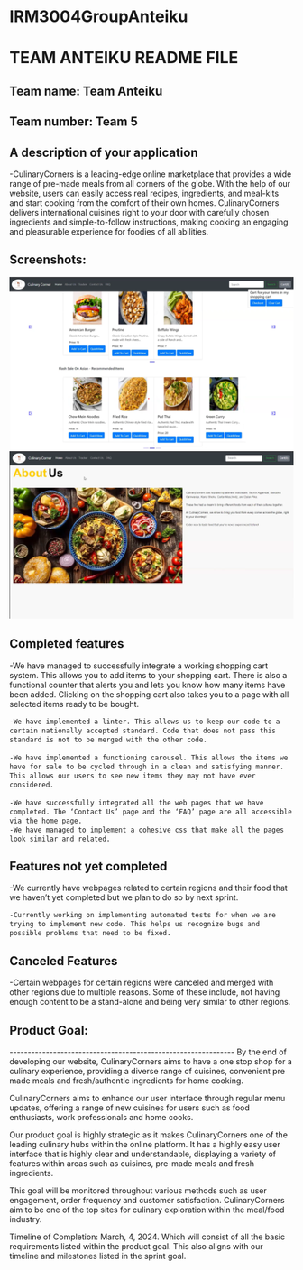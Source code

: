 # IRM3004GroupAnteiku

# TEAM ANTEIKU README FILE

<h2>Team name: Team Anteiku</h2>
<h2>Team number: Team 5</h2>

<h2>A description of your application</h2>

-CulinaryCorners is a leading-edge online marketplace that provides a wide range of pre-made meals from all corners of the globe. With the help of our website, users can easily access real recipes, ingredients, and meal-kits and start cooking from the comfort of their own homes. CulinaryCorners delivers international cuisines right to your door with carefully chosen ingredients and simple-to-follow instructions, making cooking an engaging and pleasurable experience for foodies of all abilities.

<h2>Screenshots:</h2>
<p>
    <img src="culinary_corner/shop/static/shop/readme_screenshot1.png">
	<img src="culinary_corner/shop/static/shop/readme_screenshot2.png">
</p>

<h2>Completed features</h2>
	-We have managed to successfully integrate a working shopping cart system. This allows you to add items to your shopping cart. There is also a functional counter that alerts you and lets you know how many items have been added. Clicking on the shopping cart also takes you to a page with all selected items ready to be bought.

	-We have implemented a linter. This allows us to keep our code to a certain nationally accepted standard. Code that does not pass this standard is not to be merged with the other code.

	-We have implemented a functioning carousel. This allows the items we have for sale to be cycled through in a clean and satisfying manner. This allows our users to see new items they may not have ever considered.

	-We have successfully integrated all the web pages that we have completed. The ‘Contact Us’ page and the ‘FAQ’ page are all accessible via the home page.
	-We have managed to implement a cohesive css that make all the pages look similar and related.

<h2>Features not yet completed</h2>
	-We currently have webpages related to certain regions and their food that we haven’t yet completed but we plan to do so by next sprint.

	-Currently working on implementing automated tests for when we are trying to implement new code. This helps us recognize bugs and possible problems that need to be fixed.

<h2>Canceled Features </h2>
	-Certain webpages for certain regions were canceled and merged with other regions due to multiple reasons. Some of these include, not having enough content to be a stand-alone and being very similar to other regions.

<h2>Product Goal:</h2>
--------------------------------------------------------------
By the end of developing our website, CulinaryCorners aims to have a one stop shop for a culinary experience, providing a diverse range of cuisines, convenient pre made meals and fresh/authentic ingredients for home cooking.

CulinaryCorners aims to enhance our user interface through regular menu updates, offering a range of new cuisines for users such as food enthusiasts, work professionals and home cooks.

Our product goal is highly strategic as it makes CulinaryCorners one of the leading culinary hubs within the online platform. It has a highly easy user interface that is highly clear and understandable, displaying a variety of features within areas such as cuisines, pre-made meals and fresh ingredients.

This goal will be monitored throughout various methods such as user engagement, order frequency and customer satisfaction. CulinaryCorners aim to be one of the top sites for culinary exploration within the meal/food industry.

Timeline of Completion: March, 4, 2024. Which will consist of all the basic requirements listed within the product goal. This also aligns with our timeline and milestones listed in the sprint goal.
